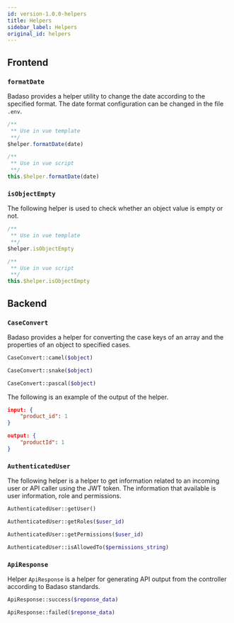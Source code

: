 ```yaml
---
id: version-1.0.0-helpers
title: Helpers
sidebar_label: Helpers
original_id: helpers
---
```


## Frontend

### ```formatDate```

Badaso provides a helper utility to change the date according to the specified format.
The date format configuration can be changed in the file ```.env```.

<!--DOCUSAURUS_CODE_TABS-->
<!--JavaScript-->
```js
/**
 ** Use in vue template
 **/
$helper.formatDate(date)

/**
 ** Use in vue script
 **/
this.$helper.formatDate(date)
```

<!--END_DOCUSAURUS_CODE_TABS-->

### ```isObjectEmpty```

The following helper is used to check whether an object value is empty or not.

<!--DOCUSAURUS_CODE_TABS-->
<!--JavaScript-->
```js
/**
 ** Use in vue template
 **/
$helper.isObjectEmpty

/**
 ** Use in vue script
 **/
this.$helper.isObjectEmpty
```

<!--END_DOCUSAURUS_CODE_TABS-->

## Backend

### ```CaseConvert```

Badaso provides a helper for converting the case keys of an array and the properties of an object to specified cases.

<!--DOCUSAURUS_CODE_TABS-->
<!--PHP-->
```PHP
CaseConvert::camel($object)
```

<!--END_DOCUSAURUS_CODE_TABS-->

<!--DOCUSAURUS_CODE_TABS-->
<!--PHP-->
```PHP
CaseConvert::snake($object)
```

<!--END_DOCUSAURUS_CODE_TABS-->

<!--DOCUSAURUS_CODE_TABS-->
<!--PHP-->
```PHP
CaseConvert::pascal($object)
```

<!--END_DOCUSAURUS_CODE_TABS-->

The following is an example of the output of the helper.

```json
input: {
    "product_id": 1
}

output: {
    "productId": 1
}
```

### ```AuthenticatedUser```

The following helper is a helper to get information related to an incoming user or API caller using the JWT token. The information that available is user information, role and permissions.

<!--DOCUSAURUS_CODE_TABS-->
<!--PHP-->
```PHP
AuthenticatedUser::getUser()
```

<!--END_DOCUSAURUS_CODE_TABS-->

<!--DOCUSAURUS_CODE_TABS-->
<!--PHP-->
```PHP
AuthenticatedUser::getRoles($user_id)
```

<!--END_DOCUSAURUS_CODE_TABS-->

<!--DOCUSAURUS_CODE_TABS-->
<!--PHP-->
```PHP
AuthenticatedUser::getPermissions($user_id)
```

<!--END_DOCUSAURUS_CODE_TABS-->

<!--DOCUSAURUS_CODE_TABS-->
<!--PHP-->
```PHP
AuthenticatedUser::isAllowedTo($permissions_string)
```

<!--END_DOCUSAURUS_CODE_TABS-->

### ```ApiResponse```

Helper ```ApiResponse``` is a helper for generating API output from the controller according to Badaso standards.

<!--DOCUSAURUS_CODE_TABS-->
<!--PHP-->
```PHP
ApiResponse::success($reponse_data)
```

<!--END_DOCUSAURUS_CODE_TABS-->

<!--DOCUSAURUS_CODE_TABS-->
<!--PHP-->
```PHP
ApiResponse::failed($reponse_data)
```

<!--END_DOCUSAURUS_CODE_TABS-->